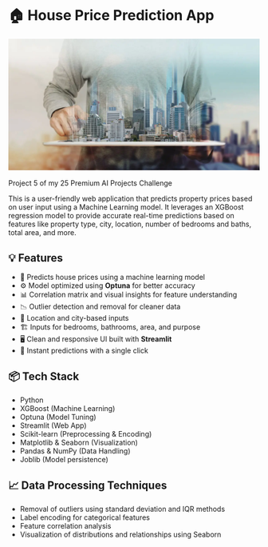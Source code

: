 
# 🏠 House Price Prediction App
![screenshot](gitimg.jpg)

 Project 5 of my 25 Premium AI Projects Challenge

This is a user-friendly web application that predicts property prices based on user input using a Machine Learning model. It leverages an XGBoost regression model to provide accurate real-time predictions based on features like property type, city, location, number of bedrooms and baths, total area, and more.

## 💡 Features

- 🔮 Predicts house prices using a machine learning model
- ⚙️ Model optimized using **Optuna** for better accuracy
- 📊 Correlation matrix and visual insights for feature understanding
- 📉 Outlier detection and removal for cleaner data
- 📍 Location and city-based inputs
- 🏗️ Inputs for bedrooms, bathrooms, area, and purpose
- 🖥️ Clean and responsive UI built with **Streamlit**
- 🚀 Instant predictions with a single click

## 📦 Tech Stack

- Python
- XGBoost (Machine Learning)
- Optuna (Model Tuning)
- Streamlit (Web App)
- Scikit-learn (Preprocessing & Encoding)
- Matplotlib & Seaborn (Visualization)
- Pandas & NumPy (Data Handling)
- Joblib (Model persistence)

## 📈 Data Processing Techniques

- Removal of outliers using standard deviation and IQR methods
- Label encoding for categorical features
- Feature correlation analysis
- Visualization of distributions and relationships using Seaborn


